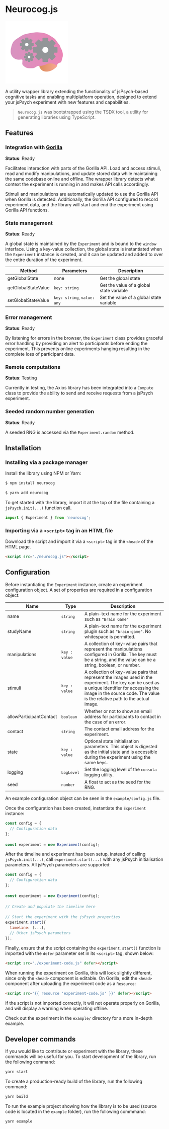 # Neurocog.js

<img src="icon.png" alt="Neurocog.js icon" width="200"/>

A utility wrapper library extending the functionality of jsPsych-based cognitive tasks and enabling multiplatform operation, designed to extend your jsPsych experiment with new features and capabilities.

> `Neurocog.js` was bootstrapped using the TSDX tool, a utility for generating libraries using TypeScript.

## Features

### Integration with [Gorilla](https://gorilla.sc)

**Status**: Ready

Facilitates interaction with parts of the Gorilla API. Load and access stimuli, read and modify manipulations, and update stored data while maintaining the same codebase online and offline. The wrapper library detects what context the experiment is running in and makes API calls accordingly.

Stimuli and manipulations are automatically updated to use the Gorilla API when Gorilla is detected. Additionally, the Gorilla API configured to record experiment data, and the library will start and end the experiment using Gorilla API functions.

### State management

**Status**: Ready

A global state is maintained by the `Experiment` and is bound to the `window` interface. Using a key-value collection, the global state is instantiated when the `Experiment` instance is created, and it can be updated and added to over the entire duration of the experiment.

| Method | Parameters | Description |
| ------ | ---------- | ----------- |
| getGlobalState | none | Get the global state |
| getGlobalStateValue | `key: string` | Get the value of a global state variable |
| setGlobalStateValue | `key: string`, `value: any` | Set the value of a global state variable |

### Error management

**Status**: Ready

By listening for errors in the browser, the `Experiment` class provides graceful error handling by providing an alert to participants before ending the experiment. This prevents online experiments hanging resulting in the complete loss of participant data.

### Remote computations

**Status**: Testing

Currently in testing, the Axios library has been integrated into a `Compute` class to provide the ability to send and receive requests from a jsPsych experiment.

### Seeded random number generation

**Status**: Ready

A seeded RNG is accessed via the `Experiment.random` method.

## Installation

### Installing via a package manager

Install the library using NPM or Yarn:

```bash
$ npm install neurocog
```

```bash
$ yarn add neurocog
```

To get started with the library, import it at the top of the file containing a `jsPsych.init(...)` function call.

```js
import { Experiment } from 'neurocog';
```

### Importing via a `<script>` tag in an HTML file

Download the script and import it via a `<script>` tag in the `<head>` of the HTML page.

```html
<script src="./neurocog.js"></script>
```

## Configuration

Before instantiating the `Experiment` instance, create an experiment configuration object. A set of properties are required in a configuration object:

| Name | Type | Description |
| ---- | ---- | ----------- |
| name | `string` | A plain-text name for the experiment such as `"Brain Game"` |
| studyName | `string` | A plain-text name for the experiment plugin such as `"brain-game"`. No whitespace is permitted. |
| manipulations | `key : value` | A collection of key-value pairs that represent the manipulations configured in Gorilla. The key must be a string, and the value can be a string, boolean, or number. |
| stimuli | `key : value` | A collection of key-value pairs that represent the images used in the experiment. The key can be used as a unique identifier for accessing the image in the source code. The value is the relative path to the actual image. |
| allowParticipantContact | `boolean` | Whether or not to show an email address for participants to contact in the case of an error. |
| contact | `string` | The contact email address for the experiment. |
| state | `key : value` | Optional state initialisation parameters. This object is digested as the initial state and is accessible during the experiment using the same keys. |
| logging | `LogLevel` | Set the logging level of the `consola` logging utility. |
| seed | `number` | A float to act as the seed for the RNG. |

An example configuration object can be seen in the `example/config.js` file.

Once the configuration has been created, instantiate the `Experiment` instance:

```js
const config = {
  // Configuration data
};

const experiment = new Experiment(config);
```

After the timeline and experiment has been setup, instead of calling `jsPsych.init(...)`, call `experiment.start(...)` with any jsPsych initialisation parameters. All jsPsych parameters are supported:

```js
const config = {
  // Configuration data
};

const experiment = new Experiment(config);

// Create and populate the timeline here

// Start the experiment with the jsPsych properties
experiment.start({
  timeline: [...],
  // Other jsPsych parameters
});
```

Finally, ensure that the script containing the `experiment.start()` function is imported with the `defer` parameter set in its `<script>` tag, shown below:

```html
<script src="./experiment-code.js" defer></script>
```

When running the experiment on Gorilla, this will look slightly different, since only the `<head>` component is editable. On Gorilla, edit the `<head>` component after uploading the experiment code as a `Resource`:

```html
<script src="{{ resource 'experiment-code.js' }}" defer></script>
```

If the script is not imported correctly, it will not operate properly on Gorilla, and will display a warning when operating offline.

Check out the experiment in the `example/` directory for a more in-depth example.

## Developer commands

If you would like to contribute or experiment with the library, these commands will be useful for you. To start development of the library, run the following command:

```bash
yarn start
```

To create a production-ready build of the library, run the following command:

```bash
yarn build
```

To run the example project showing how the library is to be used (source code is located in the `example` folder), run the following commmand:

```bash
yarn example
```
